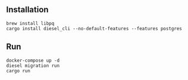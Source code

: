 ## Installation

```
brew install libpq
cargo install diesel_cli --no-default-features --features postgres
```

## Run

```
docker-compose up -d
diesel migration run
cargo run
```
